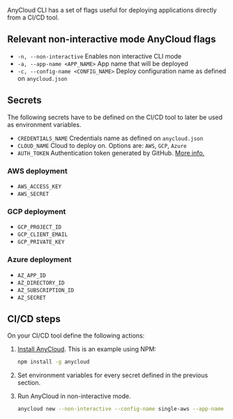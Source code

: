 AnyCloud CLI has a set of flags useful for deploying applications directly from a CI/CD tool.

## Relevant non-interactive mode AnyCloud flags

- `-n, --non-interactive` Enables non interactive CLI mode
- `-a, --app-name <APP_NAME>` App name that will be deployed
- `-c, --config-name <CONFIG_NAME>` Deploy configuration name as defined on `anycloud.json`

## Secrets

The following secrets have to be defined on the CI/CD tool to later be used as environment variables.

- `CREDENTIALS_NAME` Credentials name as defined on `anycloud.json`
- `CLOUD_NAME` Cloud to deploy on. Options are: `AWS`, `GCP`, `Azure`
- `AUTH_TOKEN` Authentication token generated by GitHub. [More info.](../authenticate.md)

### AWS deployment

- `AWS_ACCESS_KEY`
- `AWS_SECRET`

### GCP deployment

- `GCP_PROJECT_ID`
- `GCP_CLIENT_EMAIL`
- `GCP_PRIVATE_KEY`

### Azure deployment

- `AZ_APP_ID`
- `AZ_DIRECTORY_ID`
- `AZ_SUBSCRIPTION_ID`
- `AZ_SECRET`

## CI/CD steps

On your CI/CD tool define the following actions:

1. [Install AnyCloud](../install.md). This is an example using NPM:
    ```bash
    npm install -g anycloud
    ```

2. Set environment variables for every secret defined in the previous section.

3. Run AnyCloud in non-interactive mode.
    ```bash
    anycloud new --non-interactive --config-name single-aws --app-name ci-deploy
    ```
